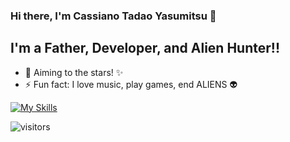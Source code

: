 ### Hi there, I'm Cassiano Tadao Yasumitsu 👋
## I'm a Father, Developer, and Alien Hunter!!

- 🔭  Aiming to the stars! ✨
- ⚡  Fun fact: I love music, play games, end ALIENS 👽

[![My Skills](https://skillicons.dev/icons?i=js,html,css,go,ruby,python)](https://skillicons.dev)

![visitors](https://visitor-badge.laobi.icu/badge?page_id=cassianotadaoyasumitsu)
